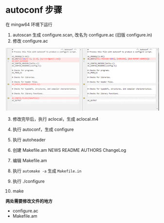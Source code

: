 # autoconf 步骤

在 mingw64 环境下运行

1. autoscan 生成 configure.scan, 改名为 configure.ac (旧版 configure.in)
2. 修改 configure.ac

![](https://github.com/wyrover/autoconf-automake-examples/blob/master/src/example-1/1.png?raw=true)

3. 修改完毕后，执行 aclocal，生成 aclocal.m4
4. 执行 autoconf，生成 configure
5. 执行 autoheader
6. 创建 Makefile.am  NEWS README AUTHORS ChangeLog
7. 编辑 Makefile.am
8. 执行 `automake -a` 生成 `Makefile.in`

9. 执行 ./configure
10. make


**两处需要修改文件的地方**

- configure.ac
- Makefile.am


